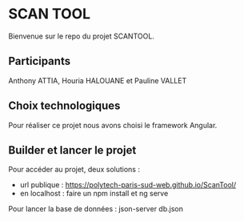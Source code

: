 # SCAN TOOL

Bienvenue sur le repo du projet SCANTOOL.


## Participants 
Anthony ATTIA, Houria HALOUANE et Pauline VALLET


## Choix technologiques
Pour réaliser ce projet nous avons choisi le framework Angular.


## Builder et lancer le projet
Pour accéder au projet, deux solutions :
- url publique : https://polytech-paris-sud-web.github.io/ScanTool/
- en localhost : faire un npm install et ng serve

Pour lancer la base de données : json-server db.json

